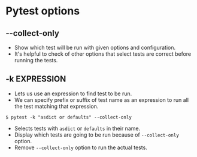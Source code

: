 # Pytest options

## --collect-only
- Show which test will be run with given options and configuration.
- It's helpful to check of other options that select tests are correct before running the tests.

## -k EXPRESSION
- Lets us use an expression to find test to be run.
- We can specify prefix or suffix of test name as an expression to run all the test matching that expression.
```shell
$ pytest -k "asdict or defaults" --collect-only
```
  - Selects tests with `asdict` or `defaults` in their name.
  - Display which tests are going to be run because of `--collect-only` option.
  - Remove `--collect-only` option to run the actual tests.
